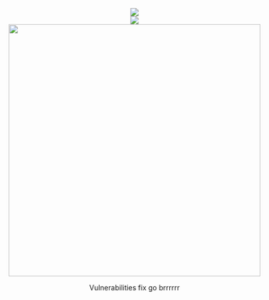 <p align="center">
<a href="#">
  <img align="center" src="https://github-readme-streak-stats.herokuapp.com/?user=BenCinn&theme=white"/>
</a><br>
<a href="#">
  <img align="center" src="https://github-readme-stats.vercel.app/api/top-langs/?username=BenCinn&layout=compact&card_width=445"/>
</a><br>
<a href="../../../Node-Server/security/code-scanning">
  <img align="center" src="https://i.imgur.com/BT1MhzW.png" width="500"/>
</a><p align="center">Vulnerabilities fix go brrrrrr</p>
</p>
